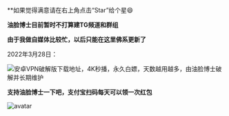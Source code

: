 **如果觉得满意请在右上角点击“Star”给个星😄

**油脸博士目前暂时不打算建TG频道和群组**

**由于我做自媒体比较忙，以后只能在这里佛系更新了**

2022年3月28日： 

![安卓VPN破解版下载地址，4K秒播，永久白嫖，天数越用越多，由油脸博士破解并长期维护](https://ylbs.lanzoup.com/iVd8W0278smd)


**支持油脸博士一下吧，支付宝扫码每天可以领一次红包**

![avatar](https://telegra.ph/file/2ff5d5da7a06f8fffc663.png)



